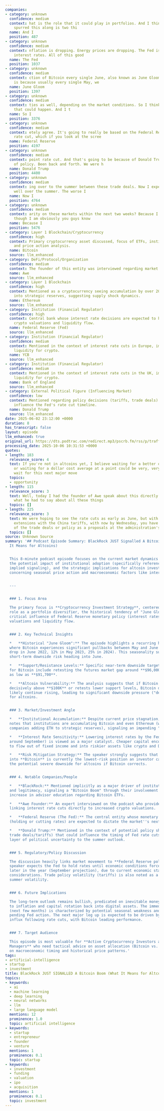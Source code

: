 ```yaml
---
companies:
- category: unknown
  confidence: medium
  context: hat is the role that it could play in portfolios. And I think what's really
    spurred this along is two thi
  name: And I
  position: 487
- category: unknown
  confidence: medium
  context: nflation is dropping. Energy prices are dropping. The Fed is about to cut
    interest rates. All of this good
  name: The Fed
  position: 1037
- category: unknown
  confidence: medium
  context: ction of Bitcoin every single June, also known as June Gloom. And this
    is because usually every single May, we
  name: June Gloom
  position: 1397
- category: unknown
  confidence: medium
  context: ties as well, depending on the market conditions. So I think that's something
    that could happen. And I t
  name: So I
  position: 3376
- category: unknown
  confidence: medium
  context: etely agree. It's going to really be based on the Federal Reserve interest
    rate cut, which if you look at the scree
  name: Federal Reserve
  position: 4197
- category: unknown
  confidence: medium
  context: point rate cut. And that's going to be because of Donald Trump's error
    of policy. Been back and forth. We were h
  name: Donald Trump
  position: 4400
- category: unknown
  confidence: medium
  context: ing over to the summer between these trade deals. Now I expect us to do
    well over the summer. The worse I
  name: Now I
  position: 4764
- category: unknown
  confidence: medium
  context: arity on these markets within the next two weeks? Because I for one, even
    though I am obviously you guys know
  name: Because I
  position: 5476
- category: Layer 1 Blockchain/Cryptocurrency
  confidence: high
  context: Primary cryptocurrency asset discussed, focus of ETFs, institutional accumulation,
    and price action analysis.
  name: Bitcoin
  source: llm_enhanced
- category: DeFi/Protocol/Organization
  confidence: medium
  context: The founder of this entity was interviewed regarding market catalysts.
  name: Awe
  source: llm_enhanced
- category: Layer 1 Blockchain
  confidence: high
  context: Mentioned as a cryptocurrency seeing accumulation by over 20 companies
    into strategic reserves, suggesting supply shock dynamics.
  name: Ethereum
  source: llm_enhanced
- category: Institution (Financial Regulator)
  confidence: high
  context: Central bank whose interest rate decisions are expected to heavily influence
    crypto valuations and liquidity flow.
  name: Federal Reserve (Fed)
  source: llm_enhanced
- category: Institution (Financial Regulator)
  confidence: medium
  context: Mentioned in the context of interest rate cuts in Europe, impacting global
    liquidity for crypto.
  name: YCB
  source: llm_enhanced
- category: Institution (Financial Regulator)
  confidence: medium
  context: Mentioned in the context of interest rate cuts in the UK, impacting global
    liquidity for crypto.
  name: Bank of England
  source: llm_enhanced
- category: External Political Figure (Influencing Market)
  confidence: low
  context: Mentioned regarding policy decisions (tariffs, trade deals) that might
    influence the Fed's rate cut timeline.
  name: Donald Trump
  source: llm_enhanced
date: 2025-06-02 23:12:00 +0000
duration: 8
has_transcript: false
layout: episode
llm_enhanced: true
original_url: https://dts.podtrac.com/redirect.mp3/pscrb.fm/rss/p/traffic.libsyn.com/secure/bitboycrypto/BlackRock_JUST_SIGNALLED_A_Bitcoin_Boom_What_It_Means_for_Altcoins.m4a?dest-id=2621528
processing_date: 2025-10-06 10:31:53 +0000
quotes:
- length: 183
  relevance_score: 4
  text: If you're not in altcoins yet, I believe waiting for a better opportunity
    or waiting for a dollar cost average at a point could be very, very ideal as we
    wait for this next major move
  topics:
  - opportunity
- length: 115
  relevance_score: 3
  text: Well, today I had the founder of Awe speak about this directly and here's
    what he had to say about all these things
  topics: []
- length: 225
  relevance_score: 3
  text: We were hoping to see the rate cuts as early as June, but with all of the
    extensions with the China tariffs, with now by Wednesday, you have to see most
    of the trade deals or policy as a proposals at the administration's desk
  topics: []
source: Unknown Source
summary: '## Podcast Episode Summary: BlackRock JUST Signalled A Bitcoin Boom (What
  It Means for Altcoins)


  This 8-minute podcast episode focuses on the current market dynamics for Bitcoin,
  the potential impact of institutional adoption (specifically referencing BlackRock''s
  implied signaling), and the strategic implications for altcoin investors, particularly
  concerning seasonal price action and macroeconomic factors like interest rates.


  ---


  ### 1. Focus Area

  The primary focus is **Cryptocurrency Investment Strategy**, centered on Bitcoin''s
  role as a portfolio diversifier, the historical tendency of "June Gloom," and the
  critical influence of Federal Reserve monetary policy (interest rates) on crypto
  valuations and liquidity flow.


  ### 2. Key Technical Insights

  *   **Historical "June Gloom":** The episode highlights a recurring historical pattern
  where Bitcoin experiences significant pullbacks between May and June (e.g., 44%
  drop in June 2022, 12% in May 2023, 25% in 2024). This seasonality suggests potential
  short-term downside risk heading into June.

  *   **Support/Resistance Levels:** Specific near-term downside targets mentioned
  for Bitcoin include retesting the futures market gap around **$96,000** and potentially
  as low as **$91,700**.

  *   **Altcoin Vulnerability:** The analysis suggests that if Bitcoin fails to break
  decisively above **$108K** or retests lower support levels, Bitcoin dominance will
  likely continue rising, leading to significant downside pressure ("decimation")
  for altcoins.


  ### 3. Market/Investment Angle

  *   **Institutional Accumulation:** Despite current price stagnation, the speaker
  notes that institutions are accumulating Bitcoin and even Ethereum (with over 20
  companies adding ETH to strategic reserves), signaling an impending "supply shock."

  *   **Interest Rate Sensitivity:** Lowering interest rates by the Fed (anticipated
  around September) is viewed as a major catalyst. Cheaper capital encourages liquidity
  to flow out of fixed income and into riskier assets like crypto and DeFi.

  *   **Risk Mitigation Strategy:** The speaker strongly suggests that rotating profits
  into **Bitcoin** is currently the lowest-risk position an investor can take, given
  the potential severe downside for altcoins if Bitcoin corrects.


  ### 4. Notable Companies/People

  *   **BlackRock:** Mentioned implicitly as a major driver of institutional interest
  and legitimacy, signaling a "Bitcoin Boom" through their involvement and the general
  increase in advisor education regarding Bitcoin ETFs.

  *   **Awe Founder:** An expert interviewed on the podcast who provided insights
  linking interest rate cuts directly to increased crypto valuations.

  *   **Federal Reserve (The Fed):** The central entity whose monetary policy decisions
  (holding or cutting rates) are expected to dictate the market''s next major move.

  *   **Donald Trump:** Mentioned in the context of potential policy shifts (e.g.,
  trade deals/tariffs) that could influence the timing of Fed rate cuts, adding a
  layer of political uncertainty to the summer outlook.


  ### 5. Regulatory/Policy Discussion

  The discussion heavily links market movement to **Federal Reserve policy**. The
  speaker expects the Fed to hold rates until economic conditions force a pivot, likely
  later in the year (September projection), due to current economic stability or policy
  considerations. Trade policy volatility (tariffs) is also noted as a source of short-term
  summer volatility.


  ### 6. Future Implications

  The long-term outlook remains bullish, predicated on inevitable money printing leading
  to inflation and capital rotation back into digital assets. The immediate future
  (next few months) is characterized by potential seasonal weakness and uncertainty
  pending Fed action. The next major leg up is expected to be driven by liquidity
  influx following rate cuts, with Bitcoin leading performance.


  ### 7. Target Audience

  This episode is most valuable for **Active Cryptocurrency Investors and Portfolio
  Managers** who need tactical advice on asset allocation (Bitcoin vs. Altcoins) based
  on macroeconomic timing and historical price patterns.'
tags:
- artificial-intelligence
- startup
- investment
title: BlackRock JUST SIGNALLED A Bitcoin Boom (What It Means for Altcoins)
topics:
- keywords:
  - ai
  - machine learning
  - deep learning
  - neural networks
  - llm
  - large language model
  mentions: 12
  prominence: 1.0
  topic: artificial intelligence
- keywords:
  - startup
  - entrepreneur
  - founder
  - venture
  mentions: 1
  prominence: 0.1
  topic: startup
- keywords:
  - investment
  - funding
  - valuation
  - ipo
  - acquisition
  mentions: 1
  prominence: 0.1
  topic: investment
---
```


<!-- Episode automatically generated from analysis data -->
<!-- Processing completed: 2025-10-06 10:31:53 UTC -->

